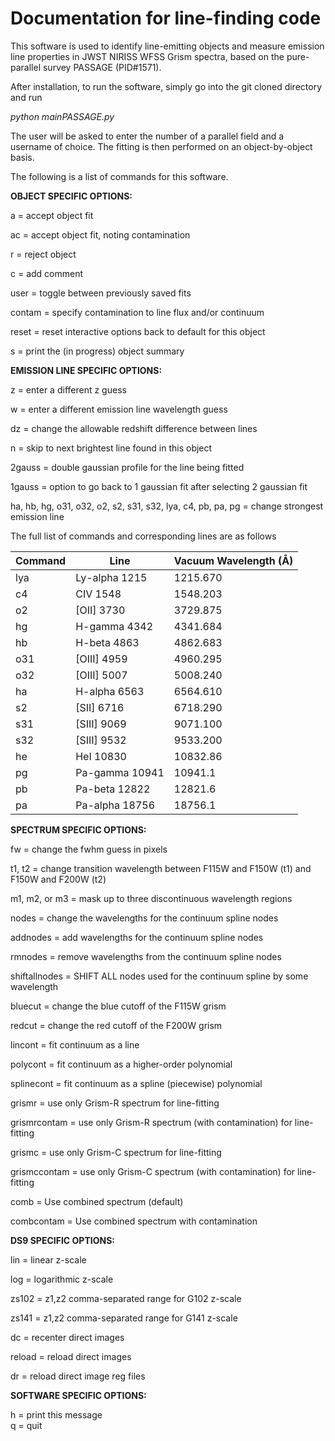 # Documentation for line-finding code

This software is used to identify line-emitting objects and measure emission line properties in JWST NIRISS WFSS Grism spectra, based on the pure-parallel survey PASSAGE (PID#1571).

After installation, to run the software, simply go into the git cloned directory and run 

*python mainPASSAGE.py*

The user will be asked to enter the number of a parallel field and a username of choice. The fitting is then performed on an object-by-object basis. 

The following is a list of commands for this software.

**OBJECT SPECIFIC OPTIONS:**  

a = accept object fit  

ac = accept object fit, noting contamination  

r = reject object  

c = add comment  

user = toggle between previously saved fits  

contam = specify contamination to line flux and/or continuum  

reset = reset interactive options back to default for this object  

s = print the (in progress) object summary


**EMISSION LINE SPECIFIC OPTIONS:**  

z = enter a different z guess  

w = enter a different emission line wavelength guess

dz = change the allowable redshift difference between lines  

n = skip to next brightest line found in this object

2gauss = double gaussian profile for the line being fitted

1gauss = option to go back to 1 gaussian fit after selecting 2 gaussian fit

ha, hb, hg, o31, o32, o2, s2, s31, s32, lya, c4, pb, pa, pg = change strongest emission line

The full list of commands and corresponding lines are as follows

| **Command** | **Line**       | **Vacuum Wavelength (Å)** |
| ----------- | -------------- | ------------------------- |
| lya         | Ly-alpha 1215  | 1215.670                  |
| c4          | CIV 1548       | 1548.203                  |
| o2          | [OII] 3730     | 3729.875                  |
| hg          | H-gamma 4342   | 4341.684                  |
| hb          | H-beta 4863    | 4862.683                  |
| o31         | [OIII] 4959    | 4960.295                  |
| o32         | [OIII] 5007    | 5008.240                  |
| ha          | H-alpha 6563   | 6564.610                  |
| s2          | [SII] 6716     | 6718.290                  |
| s31         | [SIII] 9069    | 9071.100                  |
| s32         | [SIII] 9532    | 9533.200                  |
| he          | HeI 10830      | 10832.86                  |
| pg          | Pa-gamma 10941 | 10941.1                   |
| pb          | Pa-beta 12822  | 12821.6                   |
| pa          | Pa-alpha 18756 | 18756.1                   |


**SPECTRUM SPECIFIC OPTIONS:**  

fw = change the fwhm guess in pixels  

t1, t2 = change transition wavelength between F115W and F150W (t1) and F150W and F200W (t2)  

m1, m2, or m3 = mask up to three discontinuous wavelength regions  

nodes = change the wavelengths for the continuum spline nodes  

addnodes = add wavelengths for the continuum spline nodes

rmnodes = remove wavelengths from the continuum spline nodes

shiftallnodes = SHIFT ALL nodes used for the continuum spline by some wavelength   

bluecut = change the blue cutoff of the F115W grism  

redcut  = change the red cutoff of the F200W grism

lincont = fit continuum as a line

polycont = fit continuum as a higher-order polynomial

splinecont = fit continuum as a spline (piecewise) polynomial

grismr = use only Grism-R spectrum for line-fitting

grismrcontam = use only Grism-R spectrum (with contamination) for line-fitting

grismc = use only Grism-C spectrum for line-fitting

grismccontam = use only Grism-C spectrum (with contamination) for line-fitting

comb = Use combined spectrum (default)

combcontam = Use combined spectrum with contamination



**DS9 SPECIFIC OPTIONS:**  

lin = linear z-scale  

log = logarithmic z-scale

zs102 = z1,z2 comma-separated range for G102 z-scale  

zs141 = z1,z2 comma-separated range for G141 z-scale  

dc = recenter direct images  

reload = reload direct images  

dr = reload direct image reg files

**SOFTWARE SPECIFIC OPTIONS:**  

h = print this message  
q = quit
